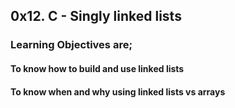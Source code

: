 ## 0x12. C - Singly linked lists ##
### Learning Objectives are; ###
#### To know how to build and use linked lists ####
#### To know when and why using linked lists vs arrays ####
